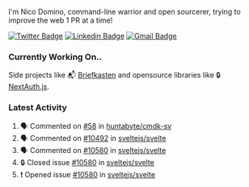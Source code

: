 
I'm Nico Domino, command-line warrior and open sourcerer, trying to improve the web 1 PR at a time!

[![Twitter Badge](https://img.shields.io/badge/-@ndom91-1ca0f1?style=flat-square&labelColor=1ca0f1&logo=twitter&logoColor=white&link=https://twitter.com/ndom91)](https://twitter.com/ndom91) [![Linkedin Badge](https://img.shields.io/badge/-ndom91-blue?style=flat-square&logo=Linkedin&logoColor=white&link=https://www.linkedin.com/in/ndom91/)](https://www.linkedin.com/in/ndom91/) [![Gmail Badge](https://img.shields.io/badge/-yo@ndo.dev-c14438?style=flat-square&logo=mail.ru&logoColor=white&link=mailto:yo@ndo.dev)](mailto:yo@ndo.dev)

### Currently Working On..

Side projects like 📬 [Briefkasten](https://briefkastenhq.com) and opensource libraries like 🔒 [NextAuth.js](https://github.com/nextauthjs/next-auth).

<!--START_SECTION_PROFILE_VIEWS:readme-info-->
<!--END_SECTION_PROFILE_VIEWS:readme-info-->

<!--START_SECTION_DAILY_COMMIT:readme-info-->
<!--END_SECTION_DAILY_COMMIT:readme-info-->

<!--START_SECTION_WEEKLY_COMMIT:readme-info-->
<!--END_SECTION_WEEKLY_COMMIT:readme-info-->

### Latest Activity

<!--START_SECTION:activity-->
1. 🗣 Commented on [#58](https://github.com/huntabyte/cmdk-sv/issues/58#issuecomment-1955231121) in [huntabyte/cmdk-sv](https://github.com/huntabyte/cmdk-sv)
2. 🗣 Commented on [#10492](https://github.com/sveltejs/svelte/issues/10492#issuecomment-1955230854) in [sveltejs/svelte](https://github.com/sveltejs/svelte)
3. 🗣 Commented on [#10580](https://github.com/sveltejs/svelte/issues/10580#issuecomment-1955228861) in [sveltejs/svelte](https://github.com/sveltejs/svelte)
4. 🔒 Closed issue [#10580](https://github.com/sveltejs/svelte/issues/10580) in [sveltejs/svelte](https://github.com/sveltejs/svelte)
5. ❗ Opened issue [#10580](https://github.com/sveltejs/svelte/issues/10580) in [sveltejs/svelte](https://github.com/sveltejs/svelte)
<!--END_SECTION:activity-->
